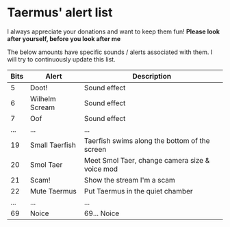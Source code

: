 # Taermus' alert list

I always appreciate your donations and want to keep them fun! **Please look after yourself, before you look after me** 

The below amounts have specific sounds / alerts associated with them. I will try to continuously update this list.

|Bits|Alert|Description|
|----|-------|---|
| 5  | Doot!|Sound effect|
| 6  | Wilhelm Scream|Sound effect|  
| 7 | Oof |Sound effect|
|... |... |...|
|19|Small Taerfish|Taerfish swims along the bottom of the screen|
|20|Smol Taer|Meet Smol Taer, change camera size & voice mod|
|21|Scam!|Show the stream I'm a scam|
|22|Mute Taermus| Put Taermus in the quiet chamber|
|...|...|...|
| 69 | Noice | 69... Noice|
